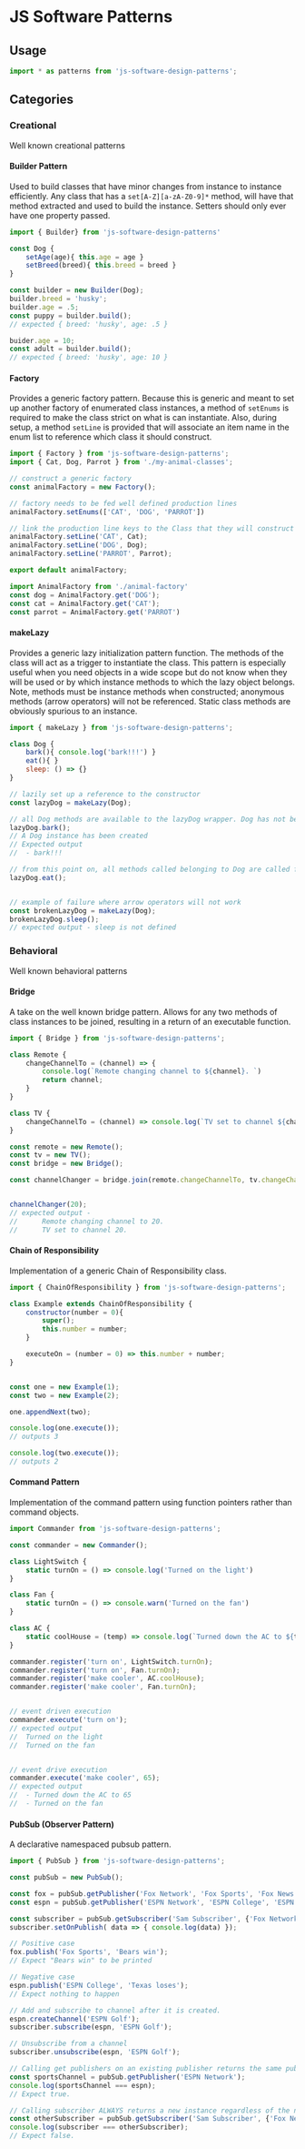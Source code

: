# JS Software Patterns

## Usage
```javascript
import * as patterns from 'js-software-design-patterns';
```

## Categories

### Creational
Well known creational patterns

#### Builder Pattern
Used to build classes that have minor changes from instance to instance efficiently. Any class that has a `set[A-Z][a-zA-Z0-9]*` method, will have that method extracted and used to build the instance. Setters should only ever have one property passed.

```javascript
import { Builder} from 'js-software-design-patterns'

const Dog {
    setAge(age){ this.age = age }
    setBreed(breed){ this.breed = breed }
}

const builder = new Builder(Dog);
builder.breed = 'husky';
builder.age = .5;
const puppy = builder.build();
// expected { breed: 'husky', age: .5 }

buider.age = 10;
const adult = builder.build();
// expected { breed: 'husky', age: 10 }
```

#### Factory
Provides a generic factory pattern. Because this is generic and meant to set up another factory of enumerated class instances, a method of `setEnums` is required to make the class strict on what is can instantiate. Also, during setup, a method `setLine` is provided that will associate an item name in the enum list to reference which class it should construct.

```javascript
import { Factory } from 'js-software-design-patterns';
import { Cat, Dog, Parrot } from './my-animal-classes';

// construct a generic factory
const animalFactory = new Factory();

// factory needs to be fed well defined production lines
animalFactory.setEnums(['CAT', 'DOG', 'PARROT'])

// link the production line keys to the Class that they will construct
animalFactory.setLine('CAT', Cat);
animalFactory.setLine('DOG', Dog);
animalFactory.setLine('PARROT', Parrot);

export default animalFactory;
```

```javascript
import AnimalFactory from './animal-factory'
const dog = AnimalFactory.get('DOG');
const cat = AnimalFactory.get('CAT');
const parrot = AnimalFactory.get('PARROT')
```

#### makeLazy
Provides a generic lazy initialization pattern function. The methods of the class will act as a trigger to instantiate the class. This pattern is especially useful when you need objects in a wide scope but do not know when they will be used or by which instance methods to which the lazy object belongs. Note, methods must be instance methods when constructed; anonymous methods (arrow operators) will not be referenced. Static class methods are obviously spurious to an instance.

```javascript
import { makeLazy } from 'js-software-design-patterns';

class Dog {
    bark(){ console.log('bark!!!') }
    eat(){ }
    sleep: () => {}
}

// lazily set up a reference to the constructor
const lazyDog = makeLazy(Dog);

// all Dog methods are available to the lazyDog wrapper. Dog has not been instantiated yet
lazyDog.bark();
// A Dog instance has been created
// Expected output
//  - bark!!!

// from this point on, all methods called belonging to Dog are called from the managed instance
lazyDog.eat();


// example of failure where arrow operators will not work
const brokenLazyDog = makeLazy(Dog);
brokenLazyDog.sleep();
// expected output - sleep is not defined
```

### Behavioral
Well known behavioral patterns

#### Bridge
A take on the well known bridge pattern. Allows for any two methods of class instances to be joined, resulting in a return of an executable function.

```javascript
import { Bridge } from 'js-software-design-patterns';

class Remote {
    changeChannelTo = (channel) => {
        console.log(`Remote changing channel to ${channel}. `)
        return channel;
    }
}

class TV {
    changeChannelTo = (channel) => console.log(`TV set to channel ${channel}.`)
}

const remote = new Remote();
const tv = new TV();
const bridge = new Bridge();

const channelChanger = bridge.join(remote.changeChannelTo, tv.changeChannelTo);


channelChanger(20);
// expected output -
//      Remote changing channel to 20.
//      TV set to channel 20.
```

#### Chain of Responsibility
Implementation of a generic Chain of Responsibility class.

```javascript
import { ChainOfResponsibility } from 'js-software-design-patterns';

class Example extends ChainOfResponsibility {
    constructor(number = 0){
        super();
        this.number = number;
    }

    executeOn = (number = 0) => this.number + number;
}


const one = new Example(1);
const two = new Example(2);

one.appendNext(two);

console.log(one.execute());
// outputs 3

console.log(two.execute());
// outputs 2
```

#### Command Pattern
Implementation of the command pattern using function pointers rather than command objects.

```javascript
import Commander from 'js-software-design-patterns';

const commander = new Commander();

class LightSwitch {
    static turnOn = () => console.log('Turned on the light')
}

class Fan {
    static turnOn = () => console.warn('Turned on the fan')
}

class AC {
    static coolHouse = (temp) => console.log(`Turned down the AC to ${temp}`)
}

commander.register('turn on', LightSwitch.turnOn);
commander.register('turn on', Fan.turnOn);
commander.register('make cooler', AC.coolHouse);
commander.register('make cooler', Fan.turnOn);


// event driven execution
commander.execute('turn on');
// expected output
//  Turned on the light
//  Turned on the fan


// event drive execution
commander.execute('make cooler', 65);
// expected output
//  - Turned down the AC to 65
//  - Turned on the fan
```

#### PubSub (Observer Pattern)
A declarative namespaced pubsub pattern.

```javascript
import { PubSub } from 'js-software-design-patterns';

const pubSub = new PubSub();

const fox = pubSub.getPublisher('Fox Network', 'Fox Sports', 'Fox News');
const espn = pubSub.getPublisher('ESPN Network', 'ESPN College', 'ESPN 2', 'ESPN Ocho');

const subscriber = pubSub.getSubscriber('Sam Subscriber', {'Fox Network': ['Fox Sports'],'ESPN Network': ['ESPN Ocho']});
subscriber.setOnPublish( data => { console.log(data) });

// Positive case
fox.publish('Fox Sports', 'Bears win');
// Expect "Bears win" to be printed

// Negative case
espn.publish('ESPN College', 'Texas loses');
// Expect nothing to happen

// Add and subscribe to channel after it is created.
espn.createChannel('ESPN Golf');
subscriber.subscribe(espn, 'ESPN Golf');

// Unsubscribe from a channel
subscriber.unsubscribe(espn, 'ESPN Golf');

// Calling get publishers on an existing publisher returns the same publisher instance
const sportsChannel = pubSub.getPublisher('ESPN Network');
console.log(sportsChannel === espn);
// Expect true.

// Calling subscriber ALWAYS returns a new instance regardless of the name
const otherSubscriber = pubSub.getSubscriber('Sam Subscriber', {'Fox Network': ['Fox Sports'],'ESPN Network': ['ESPN Ocho']});
console.log(subscriber === otherSubscriber);
// Expect false.

```
